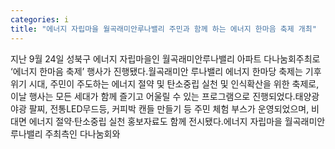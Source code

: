 ```yaml
---
categories: i
title: "에너지 자립마을 월곡래미안루나밸리 주민과 함께 하는 에너지 한마음 축제 개최"
---
```

지난 9월 24일 성북구 에너지 자립마을인 월곡래미안루나밸리 아파트 다나눔회주최로 ‘에너지 한마음 축제’ 행사가 진행됐다.월곡래미안 루나밸리 에너지 한마당 축제는 기후위기 시대, 주민이 주도하는 에너지 절약 및 탄소중립 실천 및 인식확산을 위한 축제로, 이날 행사는 모든 세대가 함께 즐기고 어울릴 수 있는 프로그램으로 진행되었다.태양광 야광 팔찌, 전통LED무드등, 커피박 캔들 만들기 등 주민 체험 부스가 운영되었으며, 비대면 에너지 절약·탄소중립 실천 홍보자료도 함께 전시됐다.에너지 자립마을 월곡래미안 루나밸리 주최측인 다나눔회와
